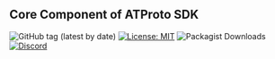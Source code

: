 ## Core Component of ATProto SDK

![GitHub tag (latest by date)](https://img.shields.io/github/v/tag/corebranch/atproto-core?label=latest&style=flat)
[![License: MIT](https://img.shields.io/badge/License-MIT-green.svg)](LICENSE)
![Packagist Downloads](https://img.shields.io/packagist/dt/corebranch/atproto-core)
[![Discord](https://img.shields.io/badge/Discord-join%20server-5865F2?style=flat&logo=discord&logoColor=white)](https://discord.gg/tDajgYtBsZ)
